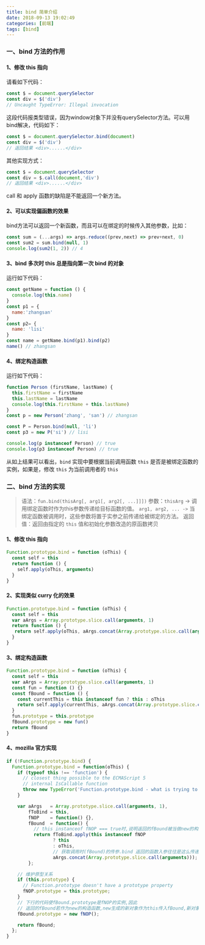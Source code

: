 ```yaml
---
title: bind 简单介绍
date: 2018-09-13 19:02:49
categories: [前端]
tags: [bind] 
---
```

<!-- toc -->

### 一、bind 方法的作用
#### 1、修改 this 指向
请看如下代码：
```js
const $ = document.querySelector
const div = $('div')
// Uncaught TypeError: Illegal invocation
```

这段代码报类型错误，因为window对象下并没有querySelector方法。可以用bind解决，代码如下：
```js
const $ = document.querySelector.bind(document)
const div = $('div')
// 返回结果 <div>......</div>
```

其他实现方式：
```js
const $ = document.querySelector
const div = $.call(document,'div')
// 返回结果 <div>......</div>
```
call 和 apply 函数的缺陷是不能返回一个新方法。

#### 2、可以实现偏函数的效果
bind方法可以返回一个新函数，而且可以在绑定的时候传入其他参数，比如：
```js
const sum = (...args) => args.reduce((prev,next) => prev+next, 0)
const sum2 = sum.bind(null, 1)
console.log(sum2(1, 2)) // 4
```

#### 3、bind 多次时 this 总是指向第一次 bind 的对象
运行如下代码：
```js
const getName = function () {
  console.log(this.name)
}
const p1 = {
  name:'zhangsan'
}
const p2= {
  name: 'lisi'
}
const name = getName.bind(p1).bind(p2)
name() // zhangsan
```

#### 4、绑定构造函数
运行如下代码：
```js
function Person (firstName, lastName) {
  this.firstName = firstName
  this.lastName = lastName
  console.log(this.firstName + this.lastName)
}
const p = new Person('zhang', 'san') // zhangsan

const P = Person.bind(null, 'li')
const p3 = new P('si') // lisi

console.log(p instanceof Person) // true
console.log(p3 instanceof Person) // true
```
从如上结果可以看出，`bind` 实现中要根据当前调用函数 `this` 是否是被绑定函数的实例，如果是，修改 `this` 为当前调用者的 `this`

### 二、bind 方法的实现
> 语法：`fun.bind(thisArg[, arg1[, arg2[, ...]]])`
  参数：`thisArg` -> 调用绑定函数时作为this参数传递给目标函数的值。
		`arg1, arg2, ... ->` 当绑定函数被调用时，这些参数将置于实参之前传递给被绑定的方法。
 返回值：返回由指定的 `this` 值和初始化参数改造的原函数拷贝

#### 1、修改 this 指向
```js
Function.prototype.bind = function (oThis) {
  const self = this
  return function () {
    self.apply(oThis, arguments)
  }
}
```

#### 2、实现类似 curry 化的效果
```js
Function.prototype.bind = function (oThis) {
  const self = this
  var aArgs = Array.prototype.slice.call(arguments, 1)
  return function () {
   return self.apply(oThis, aArgs.concat(Array.prototype.slice.call(arguments)))
  }
}
```
#### 3、绑定构造函数
```js
Function.prototype.bind = function (oThis) {
  const self = this
  var aArgs = Array.prototype.slice.call(arguments, 1)
  const fun = function () {}
  const fBound = function () {
	const currentThis = this instanceof fun ? this : oThis
    return self.apply(currentThis, aArgs.concat(Array.prototype.slice.call(arguments)))
  }
  fun.prototype = this.prototype
  fBound.prototype = new fun()
  return fBound
}
```

#### 4、mozilla 官方实现
```js
if (!Function.prototype.bind) {
  Function.prototype.bind = function(oThis) {
    if (typeof this !== 'function') {
      // closest thing possible to the ECMAScript 5
      // internal IsCallable function
      throw new TypeError('Function.prototype.bind - what is trying to be bound is not callable');
    }

    var aArgs   = Array.prototype.slice.call(arguments, 1),
        fToBind = this,
        fNOP    = function() {},
        fBound  = function() {
          // this instanceof fNOP === true时,说明返回的fBound被当做new的构造函数调用
          return fToBind.apply(this instanceof fNOP
                 ? this
                 : oThis,
                 // 获取调用时(fBound)的传参.bind 返回的函数入参往往是这么传递的
                 aArgs.concat(Array.prototype.slice.call(arguments)));
        };

    // 维护原型关系
    if (this.prototype) {
      // Function.prototype doesn't have a prototype property
      fNOP.prototype = this.prototype; 
    }
    // 下行的代码使fBound.prototype是fNOP的实例,因此
    // 返回的fBound若作为new的构造函数,new生成的新对象作为this传入fBound,新对象的__proto__就是fNOP的实例
    fBound.prototype = new fNOP();

    return fBound;
  };
}
```